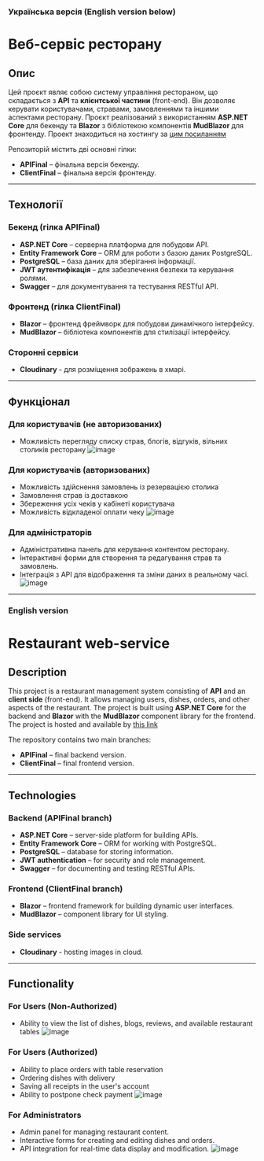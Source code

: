### Українська версія (English version below)

# Веб-сервіс ресторану

## Опис

Цей проєкт являє собою систему управління рестораном, що складається з **API** та **клієнтської частини** (front-end). Він дозволяє керувати користувачами, стравами, замовленнями та іншими аспектами ресторану. Проєкт реалізований з використанням **ASP.NET Core** для бекенду та **Blazor** з бібліотекою компонентів **MudBlazor** для фронтенду.
Проект знаходиться на хостингу за [цим посиланням](https://a4itxd.realhost-free.net/)

Репозиторій містить дві основні гілки:
- **APIFinal** – фінальна версія бекенду.
- **ClientFinal** – фінальна версія фронтенду.

---

## Технології

### Бекенд (гілка APIFinal)

- **ASP.NET Core** – серверна платформа для побудови API.
- **Entity Framework Core** – ORM для роботи з базою даних PostgreSQL.
- **PostgreSQL** – база даних для зберігання інформації.
- **JWT аутентифікація** – для забезпечення безпеки та керування ролями.
- **Swagger** – для документування та тестування RESTful API.

### Фронтенд (гілка ClientFinal)

- **Blazor** – фронтенд фреймворк для побудови динамічного інтерфейсу.
- **MudBlazor** – бібліотека компонентів для стилізації інтерфейсу.

### Сторонні сервіси

- **Cloudinary** - для розміщення зображень в хмарі.

---

## Функціонал

### Для користувачів (не авторизованих)
- Можливість перегляду списку страв, блогів, відгуків, вільних столиків ресторану
  ![image](https://github.com/user-attachments/assets/ca786946-1ba8-474c-90da-16b49e7db38b)

### Для користувачів (авторизованих)
- Можливість здійснення замовлень із резервацією столика
- Замовлення страв із доставкою
- Збереження усіх чеків у кабінеті користувача
- Можливість відкладеної оплати чеку
![image](https://github.com/user-attachments/assets/bf13de9f-3c3a-44ad-831b-e0ec7031c496)

### Для адміністраторів
- Адміністративна панель для керування контентом ресторану.
- Інтерактивні форми для створення та редагування страв та замовлень.
- Інтеграція з API для відображення та зміни даних в реальному часі.
![image](https://github.com/user-attachments/assets/da9827d4-1cf0-48ed-8801-7ab222f628ae)

---

### English version

# Restaurant web-service

## Description

This project is a restaurant management system consisting of **API** and an **client side** (front-end). It allows managing users, dishes, orders, and other aspects of the restaurant. The project is built using **ASP.NET Core** for the backend and **Blazor** with the **MudBlazor** component library for the frontend.
The project is hosted and available by [this link](https://a4itxd.realhost-free.net/)

The repository contains two main branches:
- **APIFinal** – final backend version.
- **ClientFinal** – final frontend version.

---

## Technologies

### Backend (APIFinal branch)

- **ASP.NET Core** – server-side platform for building APIs.
- **Entity Framework Core** – ORM for working with PostgreSQL.
- **PostgreSQL** – database for storing information.
- **JWT authentication** – for security and role management.
- **Swagger** – for documenting and testing RESTful APIs.

### Frontend (ClientFinal branch)

- **Blazor** – frontend framework for building dynamic user interfaces.
- **MudBlazor** – component library for UI styling.

### Side services

- **Cloudinary** - hosting images in cloud.
---

## Functionality

### For Users (Non-Authorized)
- Ability to view the list of dishes, blogs, reviews, and available restaurant tables
  ![image](https://github.com/user-attachments/assets/ca786946-1ba8-474c-90da-16b49e7db38b)

### For Users (Authorized)
- Ability to place orders with table reservation
- Ordering dishes with delivery
- Saving all receipts in the user's account
- Ability to postpone check payment
![image](https://github.com/user-attachments/assets/bf13de9f-3c3a-44ad-831b-e0ec7031c496)

### For Administrators
- Admin panel for managing restaurant content.
- Interactive forms for creating and editing dishes and orders.
- API integration for real-time data display and modification.
![image](https://github.com/user-attachments/assets/da9827d4-1cf0-48ed-8801-7ab222f628ae)



